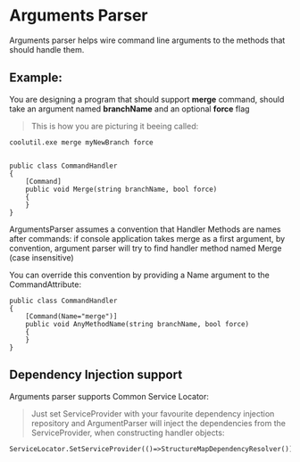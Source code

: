 Arguments Parser
===========

Arguments parser helps wire command line arguments to the methods that should handle them.

Example:
--

You are designing a program that should support **merge** command, should take an argument named **branchName** and an optional **force** flag 


> This is how you are picturing it beeing called: 

    coolutil.exe merge myNewBranch force


    public class CommandHandler
    {
        [Command]
        public void Merge(string branchName, bool force)
        {         
        }
    }

ArgumentsParser assumes a convention that Handler Methods are names after commands: if console application takes merge as a first argument, by convention, argument parser will try to find handler method named Merge (case insensitive)

You can override this convention by providing a Name argument to the CommandAttribute:

    public class CommandHandler
    {
        [Command(Name="merge")]
        public void AnyMethodName(string branchName, bool force)
        {         
        }
    }


Dependency Injection support
--
Arguments parser supports Common Service Locator:

>Just set ServiceProvider with your favourite dependency injection repository and ArgumentParser will inject the dependencies from the ServiceProvider, when constructing handler objects: 

    ServiceLocator.SetServiceProvider(()=>StructureMapDependencyResolver());


